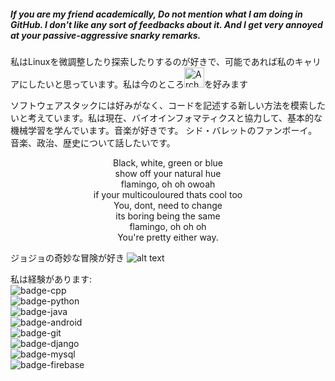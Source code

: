 ##### If you are my friend academically, Do not mention what I am doing in GitHub. I don't like any sort of feedbacks about it. And I get very annoyed at your passive-aggressive snarky remarks.


私はLinuxを微調整したり探索したりするのが好きで、可能であれば私のキャリアにしたいと思っています。私は今のところ<img src="https://icons.iconarchive.com/icons/papirus-team/papirus-apps/256/distributor-logo-archlinux-icon.png" alt="Arch Linux" width="32"/>を好みます

ソフトウェアスタックには好みがなく、コードを記述する新しい方法を模索したいと考えています。私は現在、バイオインフォマティクスと協力して、基本的な機械学習を学んでいます。音楽が好きです。 シド・バレットのファンボーイ。 音楽、政治、歴史について話したいです。

<p align="center">
  Black, white, green or blue <br>
show off your natural hue<br>
flamingo, oh oh owoah<br>
if your multicouloured thats cool too<br>
You, dont, need to change<br>
its boring being the same<br>
flamingo, oh oh oh<br>
You're pretty either way.
</p>

ジョジョの奇妙な冒険が好き
![alt text][Jojo]

私は経験があります:<br>
![badge-cpp](https://img.shields.io/badge/language-c%2B%2B-blue?style=for-the-badge&logo=c%2B%2B)<br>
![badge-python](https://img.shields.io/badge/language-python-yellow?style=for-the-badge&logo=python)<br>
![badge-java](https://img.shields.io/badge/language-java-lightgrey?style=for-the-badge&logo=java) <br>
![badge-android](https://img.shields.io/badge/framework-android-brightgreen?style=for-the-badge&logo=android)<br>
![badge-git](https://img.shields.io/badge/framework-git-orange?style=for-the-badge&logo=git)<br>
![badge-django](https://img.shields.io/badge/framework-django-green?style=for-the-badge&logo=django)<br>
![badge-mysql](https://img.shields.io/badge/database-mysql-yellowgreen?style=for-the-badge&logo=mysql)<br>
![badge-firebase](https://img.shields.io/badge/database-firebase-yellow?style=for-the-badge&logo=firebase)

[Jojo]: https://i.ytimg.com/vi/XUhVCoTsBaM/maxresdefault.jpg "Jojo Poster"
